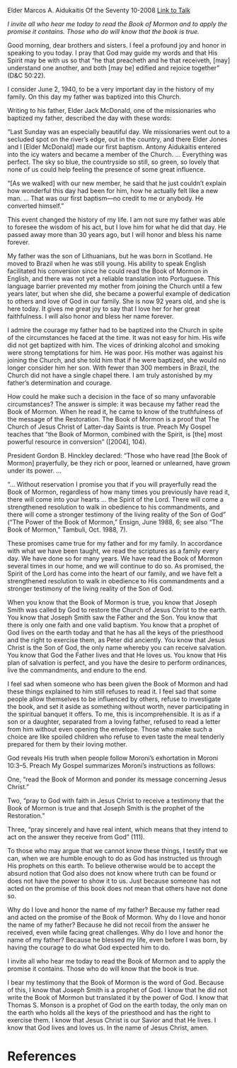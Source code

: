 Elder Marcos A. Aidukaitis
Of the Seventy
10-2008
[Link to Talk](https://www.churchofjesuschrist.org/study/general-conference/2008/10/because-my-father-read-the-book-of-mormon?lang=eng)

_I invite all who hear me today to read the Book of Mormon and to apply the promise it contains. Those who do will know that the book is true._

Good morning, dear brothers and sisters. I feel a profound joy and honor in speaking to you today. I pray that God may guide my words and that His Spirit may be with us so that “he that preacheth and he that receiveth, [may] understand one another, and both [may be] edified and rejoice together” (D&C 50:22).

I consider June 2, 1940, to be a very important day in the history of my family. On this day my father was baptized into this Church.

Writing to his father, Elder Jack McDonald, one of the missionaries who baptized my father, described the day with these words:

“Last Sunday was an especially beautiful day. We missionaries went out to a secluded spot on the river’s edge, out in the country, and there Elder Jones and I [Elder McDonald] made our first baptism. Antony Aidukaitis entered into the icy waters and became a member of the Church. … Everything was perfect. The sky so blue, the countryside so still, so green, so lovely that none of us could help feeling the presence of some great influence.

“[As we walked] with our new member, he said that he just couldn’t explain how wonderful this day had been for him, how he actually felt like a new man. … That was our first baptism—no credit to me or anybody. He converted himself.”

This event changed the history of my life. I am not sure my father was able to foresee the wisdom of his act, but I love him for what he did that day. He passed away more than 30 years ago, but I will honor and bless his name forever.

My father was the son of Lithuanians, but he was born in Scotland. He moved to Brazil when he was still young. His ability to speak English facilitated his conversion since he could read the Book of Mormon in English, and there was not yet a reliable translation into Portuguese. This language barrier prevented my mother from joining the Church until a few years later, but when she did, she became a powerful example of dedication to others and love of God in our family. She is now 92 years old, and she is here today. It gives me great joy to say that I love her for her great faithfulness. I will also honor and bless her name forever.

I admire the courage my father had to be baptized into the Church in spite of the circumstances he faced at the time. It was not easy for him. His wife did not get baptized with him. The vices of drinking alcohol and smoking were strong temptations for him. He was poor. His mother was against his joining the Church, and she told him that if he were baptized, she would no longer consider him her son. With fewer than 300 members in Brazil, the Church did not have a single chapel there. I am truly astonished by my father’s determination and courage.

How could he make such a decision in the face of so many unfavorable circumstances? The answer is simple: it was because my father read the Book of Mormon. When he read it, he came to know of the truthfulness of the message of the Restoration. The Book of Mormon is a proof that The Church of Jesus Christ of Latter-day Saints is true. Preach My Gospel teaches that “the Book of Mormon, combined with the Spirit, is [the] most powerful resource in conversion” ([2004], 104).

President Gordon B. Hinckley declared: “Those who have read [the Book of Mormon] prayerfully, be they rich or poor, learned or unlearned, have grown under its power. …

“… Without reservation I promise you that if you will prayerfully read the Book of Mormon, regardless of how many times you previously have read it, there will come into your hearts … the Spirit of the Lord. There will come a strengthened resolution to walk in obedience to his commandments, and there will come a stronger testimony of the living reality of the Son of God” (“The Power of the Book of Mormon,” Ensign, June 1988, 6; see also “The Book of Mormon,” Tambuli, Oct. 1988, 7).

These promises came true for my father and for my family. In accordance with what we have been taught, we read the scriptures as a family every day. We have done so for many years. We have read the Book of Mormon several times in our home, and we will continue to do so. As promised, the Spirit of the Lord has come into the heart of our family, and we have felt a strengthened resolution to walk in obedience to His commandments and a stronger testimony of the living reality of the Son of God.

When you know that the Book of Mormon is true, you know that Joseph Smith was called by God to restore the Church of Jesus Christ to the earth. You know that Joseph Smith saw the Father and the Son. You know that there is only one faith and one valid baptism. You know that a prophet of God lives on the earth today and that he has all the keys of the priesthood and the right to exercise them, as Peter did anciently. You know that Jesus Christ is the Son of God, the only name whereby you can receive salvation. You know that God the Father lives and that He loves us. You know that His plan of salvation is perfect, and you have the desire to perform ordinances, live the commandments, and endure to the end.

I feel sad when someone who has been given the Book of Mormon and had these things explained to him still refuses to read it. I feel sad that some people allow themselves to be influenced by others, refuse to investigate the book, and set it aside as something without worth, never participating in the spiritual banquet it offers. To me, this is incomprehensible. It is as if a son or a daughter, separated from a loving father, refused to read a letter from him without even opening the envelope. Those who make such a choice are like spoiled children who refuse to even taste the meal tenderly prepared for them by their loving mother.

God reveals His truth when people follow Moroni’s exhortation in Moroni 10:3–5. Preach My Gospel summarizes Moroni’s instructions as follows:





One, “read the Book of Mormon and ponder its message concerning Jesus Christ.”





Two, “pray to God with faith in Jesus Christ to receive a testimony that the Book of Mormon is true and that Joseph Smith is the prophet of the Restoration.”





Three, “pray sincerely and have real intent, which means that they intend to act on the answer they receive from God” (111).





To those who may argue that we cannot know these things, I testify that we can, when we are humble enough to do as God has instructed us through His prophets on this earth. To believe otherwise would be to accept the absurd notion that God also does not know where truth can be found or does not have the power to show it to us. Just because someone has not acted on the promise of this book does not mean that others have not done so.

Why do I love and honor the name of my father? Because my father read and acted on the promise of the Book of Mormon. Why do I love and honor the name of my father? Because he did not recoil from the answer he received, even while facing great challenges. Why do I love and honor the name of my father? Because he blessed my life, even before I was born, by having the courage to do what God expected him to do.

I invite all who hear me today to read the Book of Mormon and to apply the promise it contains. Those who do will know that the book is true.

I bear my testimony that the Book of Mormon is the word of God. Because of this, I know that Joseph Smith is a prophet of God. I know that he did not write the Book of Mormon but translated it by the power of God. I know that Thomas S. Monson is a prophet of God on the earth today, the only man on the earth who holds all the keys of the priesthood and has the right to exercise them. I know that Jesus Christ is our Savior and that He lives. I know that God lives and loves us. In the name of Jesus Christ, amen.

# References
